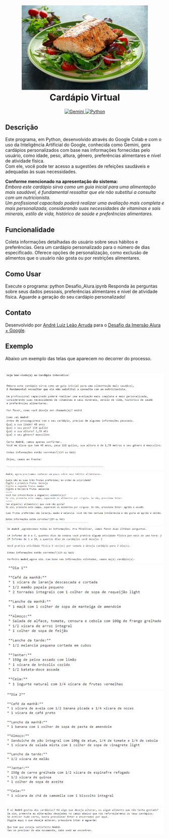 <h1 align="center">
  <img src="./img.jpg" width="400">
  <br>
  Cardápio Virtual
  <br>
</h1>

<p align="center">
  <a target="_blank" href="https://gemini.google.com">
    <img src="https://upload.wikimedia.org/wikipedia/commons/thumb/8/8a/Google_Gemini_logo.svg/120px-Google_Gemini_logo.svg.png"
         alt="Gemini">
  </a>

  <a target="_blank" href="https://www.python.org/">
    <img src="https://upload.wikimedia.org/wikipedia/commons/thumb/f/f8/Python_logo_and_wordmark.svg/260px-Python_logo_and_wordmark.svg.png"
         alt="Python">
  </a>


  
</p>

<h2>Descrição</h2><align=justify>
<p> Este programa, em Python, desenvolvido através do Google Colab e com o uso da Inteligência Artificial do Google, conhecida como Gemini, gera cardápios personalizados com base nas informações fornecidas pelo usuário, como idade, peso, altura, gênero, preferências alimentares e nível de atividade física. 
<br> Com ele, você pode ter acesso a sugestões de refeições saudáveis e adequadas às suas necessidades.
<p><b> Conforme mencionado na apresentação do sistema:</b>
<br><i>Embora este cardápio sirva como um guia inicial para uma alimentação mais saudável, é fundamental ressaltar que ele não substitui a consulta com um nutricionista.
<br> Um profissional capacitado poderá realizar uma avaliação mais completa e mais personalizada, considerando suas necessidades de vitaminas e sais minerais, estilo de vida, histórico de saúde e preferências alimentares.</i>


<h2>Funcionalidade</h2>
Coleta informações detalhadas do usuário sobre seus hábitos e preferências.
Gera um cardápio personalizado para o número de dias especificado.
Oferece opções de personalização, como exclusão de alimentos que o usuário não gosta ou por restrições alimentares.

<h2>Como Usar</h2>
Execute o programa: python Desafio_Alura.ipynb
Responda às perguntas sobre seus dados pessoais, preferências alimentares e nível de atividade física.
Aguarde a geração do seu cardápio personalizado!

<h2>Contato</h2>
Desenvolvido por <a target="_blank" href="https://github.com/AndreLuizLeaoArruda">André Luiz Leão Arruda</a> para o <a target="_blank" href="https://cursos.alura.com.br/imersao">Desafio da Imersão Alura + Google</a>.

<h2> Exemplo</h2>
Abaixo um exemplo das telas que aparecem no decorrer do processo.
<h1 align="center">
  <img src="./tela1.png"><br>
  <img src="./tela2.png"><br>
  <img src="./tela3.png"><br>
  <img src="./tela4.png"><br>
  <img src="./tela5.png"><br>
  <img src="./tela6.png"><br>

